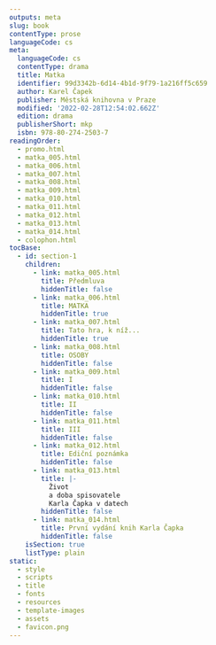 ```yaml
---
outputs: meta
slug: book
contentType: prose
languageCode: cs
meta:
  languageCode: cs
  contentType: drama
  title: Matka
  identifier: 99d3342b-6d14-4b1d-9f79-1a216ff5c659
  author: Karel Čapek
  publisher: Městská knihovna v Praze
  modified: '2022-02-28T12:54:02.662Z'
  edition: drama
  publisherShort: mkp
  isbn: 978-80-274-2503-7
readingOrder:
  - promo.html
  - matka_005.html
  - matka_006.html
  - matka_007.html
  - matka_008.html
  - matka_009.html
  - matka_010.html
  - matka_011.html
  - matka_012.html
  - matka_013.html
  - matka_014.html
  - colophon.html
tocBase:
  - id: section-1
    children:
      - link: matka_005.html
        title: Předmluva
        hiddenTitle: false
      - link: matka_006.html
        title: MATKA
        hiddenTitle: true
      - link: matka_007.html
        title: Tato hra, k níž...
        hiddenTitle: true
      - link: matka_008.html
        title: OSOBY
        hiddenTitle: false
      - link: matka_009.html
        title: I
        hiddenTitle: false
      - link: matka_010.html
        title: II
        hiddenTitle: false
      - link: matka_011.html
        title: III
        hiddenTitle: false
      - link: matka_012.html
        title: Ediční poznámka
        hiddenTitle: false
      - link: matka_013.html
        title: |-
          Život
          a doba spisovatele
          Karla Čapka v datech
        hiddenTitle: false
      - link: matka_014.html
        title: První vydání knih Karla Čapka
        hiddenTitle: false
    isSection: true
    listType: plain
static:
  - style
  - scripts
  - title
  - fonts
  - resources
  - template-images
  - assets
  - favicon.png
---
```

